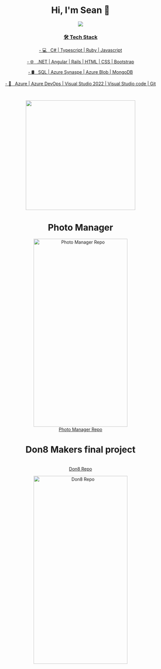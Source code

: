 <h1 align='center'>
  Hi, I'm Sean 👋 
</h1>

<p  align='center'>
  <a href="https://www.linkedin.com/in/sean-edwards-654a09195/"> <img src="https://img.shields.io/badge/linkedin-%230077B5.svg?&style=for-the-badge&logo=linkedin&logoColor=white" />
 </p>

<h3 align='center'>🛠 Tech Stack</h3>
<p  align='center'>
- 💻 &nbsp; C# | Typescript | Ruby | Javascript 
</p> 
<p  align='center'>
- 🌐 &nbsp; .NET | Angular | Rails | HTML | CSS | Bootstrap 
</p>
<p  align='center'>
- 🛢 &nbsp; SQL | Azure Synaspe | Azure Blob | MongoDB
</p>
<p  align='center'>
- 🔧 &nbsp; Azure | Azure DevOps | Visual Studio 2022 | Visual Studio code | Git
</p>
</br>
<p align='center'>
  <a href="#"><img src="https://github-readme-stats.vercel.app/api?username=bear99a9&show_icons=true&count_private=true&theme=dark" width="350"></a>
</p>

<H1 align='center'> Photo Manager </H1>
<p align='center'>
<a href="https://github.com/bear99a9/HolidayPhotoManager/blob/main/README.md" target="_blank"><img src="https://github.com/bear99a9/don8/blob/main/assets/ezgif.com-gif-maker.gif" 
alt="Photo Manager Repo" width="300" height="600"/></br>Photo Manager Repo</a>
</p>

<H1 align='center'>Don8 Makers final project </H1>
<p align='center'>
<a href="https://github.com/bear99a9/don8#readme" target="_blank"></br>Don8 Repo</a>
</p>
<p align='center'> 
  <img src="https://github.com/bear99a9/don8/blob/main/assets/ezgif.com-gif-maker.gif" 
  alt="Don8 Repo" width="300" height="600"/>
</p>
</p>

